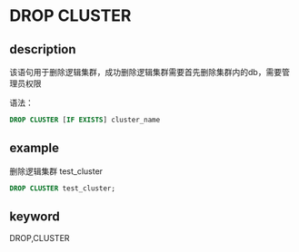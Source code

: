 # DROP CLUSTER

## description

该语句用于删除逻辑集群，成功删除逻辑集群需要首先删除集群内的db，需要管理员权限

语法：

```sql
DROP CLUSTER [IF EXISTS] cluster_name
```

## example

删除逻辑集群 test_cluster

```sql
DROP CLUSTER test_cluster;
```

## keyword

DROP,CLUSTER
